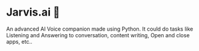 # Jarvis.ai 🤖
An advanced AI Voice companion made using Python. It could do tasks like Listening and Answering to conversation, content writing, Open and close apps, etc..
